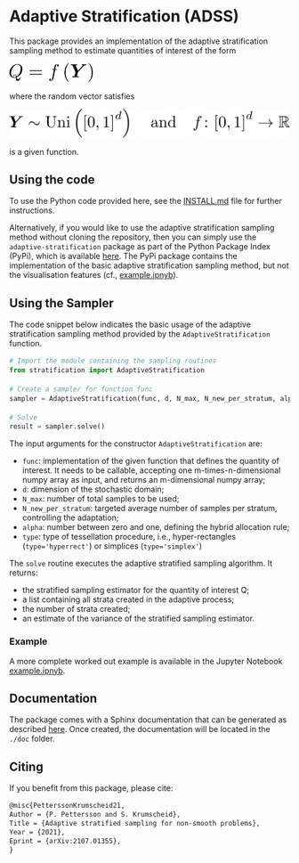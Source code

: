 # Adaptive Stratification (ADSS)

This package provides an implementation of the adaptive stratification sampling method to estimate quantities of interest of the form

[<img src="./assets/QoI.png" width="150"/>](./assets/QoI.png)

where the random vector satisfies

[<img src="./assets/QoI_details.png" width="550"/>](./assets/QoI_details.png)

is a given function.

## Using the code
To use the Python code provided here, see the [INSTALL.md](./INSTALL.md) file for further instructions.

Alternatively, if you would like to use the adaptive stratification sampling method without cloning the repository, then you can simply use the `adaptive-stratification` package as part of the Python Package Index (PyPi), which is available [here](https://pypi.org/project/adaptive-stratification/). The PyPi package contains the implementation of the basic adaptive stratification sampling method, but not the visualisation features (cf., [example.ipnyb](./example.ipynb)).

## Using the Sampler

The code snippet below indicates the basic usage of the adaptive stratification sampling method provided by the `AdaptiveStratification` function.

```python
# Import the module containing the sampling routines
from stratification import AdaptiveStratification

# Create a sampler for function func
sampler = AdaptiveStratification(func, d, N_max, N_new_per_stratum, alpha, type='hyperrect')

# Solve
result = sampler.solve()
```
The input arguments for the constructor `AdaptiveStratification` are:

* `func`: implementation of the given function that defines the quantity of interest. It needs to be callable, accepting one m-times-n-dimensional numpy array as input, and returns an m-dimensional numpy array;
* `d`: dimension of the stochastic domain;
* `N_max`: number of total samples to be used;
* `N_new_per_stratum`: targeted average number of samples per stratum, controlling the adaptation;
* `alpha`: number between zero and one, defining the hybrid allocation rule;
* `type`: type of tessellation procedure, i.e., hyper-rectangles (`type='hyperrect'`) or simplices (`type='simplex'`)

The `solve` routine executes the adaptive stratified sampling algorithm. It returns:

* the stratified sampling estimator for the quantity of interest Q;
* a list containing all strata created in the adaptive process;
* the number of strata created;
* an estimate of the variance of the stratified sampling estimator.


### Example
A more complete worked out example is available in the Jupyter Notebook [example.ipnyb](./example.ipynb).

## Documentation
The package comes with a Sphinx documentation that can be generated as described [here](./docs/README.md). Once created, the documentation will be located in the `./doc` folder.

## Citing
If you benefit from this package, please cite:
```
@misc{PetterssonKrumscheid21,
Author = {P. Pettersson and S. Krumscheid},
Title = {Adaptive stratified sampling for non-smooth problems},
Year = {2021},
Eprint = {arXiv:2107.01355},
}
```
